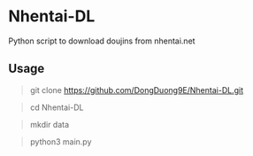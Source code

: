 # Nhentai-DL
Python script to download doujins from nhentai.net

## Usage
> git clone https://github.com/DongDuong9E/Nhentai-DL.git

> cd Nhentai-DL

> mkdir data

> python3 main.py

